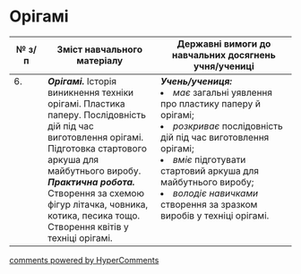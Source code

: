 <div id="hypercomments_widget" class="js-hypercomments-widget invisible"></div>

# Орігамі

<table>
  <tr>
    <td width="12%" align="center"><b>№ з/п</b></td>
    <td width="40%" align="center"><b>Зміст навчального матеріалу</b></td>
    <td width="60%" align="center"><b>Державні вимоги до навчальних досягнень учня/учениці</b></td>
  </tr>
<tbody>
  <tr>
    <td width="12%" style="vertical-align:top !important;">
6.</td>
    <td width="40%" style="vertical-align:top !important;">
<b><i>Орігамі.</i></b> Історія виникнення техніки орігамі. Пластика паперу. Послідовність дій під час виготовлення орігамі. Підготовка стартового аркуша для майбутнього виробу. <br>
<b><i>Практична робота.</i></b> <br>
Створення за схемою фігур літачка, човника, котика, песика тощо.<br>
Створення квітів у техніці орігамі.<br>
</td>
    <td width="60%" style="vertical-align:top !important;">
<i><b>Учень/учениця:</b></i><br>
<li><i>має</i> загальні уявлення про пластику паперу й орігамі;</li>
<li><i>розкриває</i>  послідовність дій під час виготовлення орігамі;</li>
<li><i>вміє</i> підготувати стартовий аркуша для майбутнього виробу;</li>
<li><i>володіє навичками</i> створення за зразком виробів у техніці орігамі.</li>
</td>
  </tr>
</tbody>
</table>

<div class="js-hypercomments-container">
<a href="http://hypercomments.com" class="hc-link" title="comments widget">comments powered by HyperComments</a>
</div>
